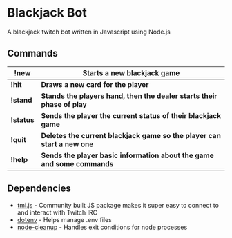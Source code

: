 # Blackjack Bot

A blackjack twitch bot written in Javascript using Node.js



## Commands

| **!new**    | Starts a new blackjack game                                  |
| ----------- | ------------------------------------------------------------ |
| **!hit**    | **Draws a new card for the player**                          |
| **!stand**  | **Stands the players hand, then the dealer starts their phase of play** |
| **!status** | **Sends the player the current status of their blackjack game** |
| **!quit**   | **Deletes the current blackjack game so the player can start a new one** |
| **!help**   | **Sends the player basic information about the game and some commands** |



## Dependencies

- [tmi.js](https://github.com/tmijs/tmi.js) - Community built JS package makes it super easy to connect to and interact with Twitch IRC
- [dotenv](https://github.com/motdotla/dotenv) - Helps manage .env files
- [node-cleanup](https://github.com/jtlapp/node-cleanup) - Handles exit conditions for node processes

